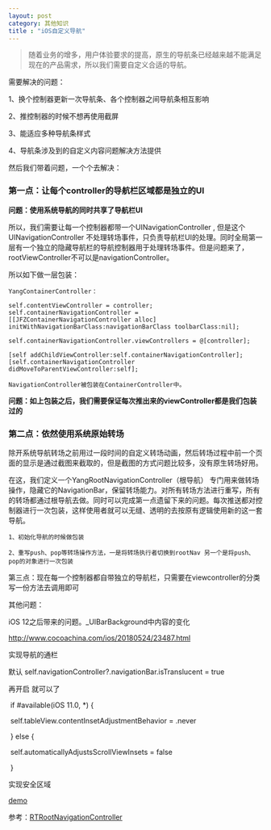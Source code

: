 ```yaml
---
layout: post
category: 其他知识
title : "iOS自定义导航"
---
```


> 随着业务的增多，用户体验要求的提高，原生的导航条已经越来越不能满足现在的产品需求，所以我们需要自定义合适的导航。



需要解决的问题：

1、换个控制器更新一次导航条、各个控制器之间导航条相互影响

2、推控制器的时候不想再使用截屏

3、能适应多种导航条样式

4、导航条涉及到的自定义内容问题解决方法提供



然后我们带着问题，一个个去解决：



### 第一点：让每个controller的导航栏区域都是独立的UI

**问题：使用系统导航的同时共享了导航栏UI**

所以，我们需要让每一个控制器都带一个UINavigationController , 但是这个UINavigationController 不处理转场事件，只负责导航栏UI的处理。同时全局第一层有一个独立的隐藏导航栏的导航控制器用于处理转场事件。但是问题来了，rootViewController不可以是navigationController。

所以如下做一层包装：

```
YangContainerController：

self.contentViewController = controller;
self.containerNavigationController = [[JFZContainerNavigationController alloc] initWithNavigationBarClass:navigationBarClass toolbarClass:nil];

self.containerNavigationController.viewControllers = @[controller];

[self addChildViewController:self.containerNavigationController];
[self.containerNavigationController didMoveToParentViewController:self];

NavigationController被包装在ContainerController中。
```

**问题：如上包装之后，我们需要保证每次推出来的viewController都是我们包装过的**

### 第二点：依然使用系统原始转场

除开系统导航转场之前用过一段时间的自定义转场动画，然后转场过程中前一个页面的显示是通过截图来截取的，但是截图的方式问题比较多，没有原生转场好用。

在这，我们定义一个YangRootNavigationController（根导航） 专门用来做转场操作，隐藏它的NavigationBar，保留转场能力。对所有转场方法进行重写，所有的转场都通过根导航去做。同时可以完成第一点遗留下来的问题。每次推送都对控制器进行一次包装，这样使用者就可以无缝、透明的去按原有逻辑使用新的这一套导航。

```
1、初始化导航的时候做包装

2、重写push、pop等转场操作方法，一是将转场执行者切换到rootNav 另一个是将push、pop的对象进行一次包装
```



第三点：现在每一个控制器都自带独立的导航栏，只需要在viewcontroller的分类写一份方法去调用即可



其他问题：



iOS 12之后带来的问题。_UIBarBackground中内容的变化

http://www.cocoachina.com/ios/20180524/23487.html



实现导航的通栏

默认 self.navigationController?.navigationBar.isTranslucent = true

再开启  就可以了

​       if #available(iOS 11.0, *) {

​            self.tableView.contentInsetAdjustmentBehavior = .never

​        } else {

​             self.automaticallyAdjustsScrollViewInsets = false

​        }



实现安全区域



[demo](https://github.com/xilankong/YangNavigationHelper)



参考：[RTRootNavigationController](https://github.com/rickytan/RTRootNavigationController)